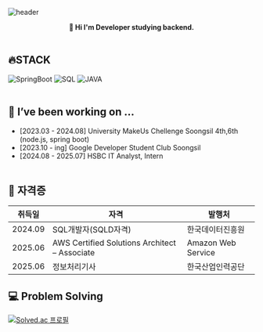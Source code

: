 ![header](https://capsule-render.vercel.app/api?type=waving&color=auto&text=%20SOUFFLE%20%20&height=200&fontSize=80&animation=twinkling&fontAlignY=34&desc=HyeongKyu%20Lim%20)
<div align='center'>
<strong>🌱 Hi I'm Developer studying backend.</strong>
</div>
<br>


## 🔥STACK
![SpringBoot](https://img.shields.io/badge/SpringBoot-6DB33F?style=for-the-badge&logo=SpringBoot&logoColor=white)
![SQL](https://img.shields.io/badge/MySQL-4479A1?style=for-the-badge&logo=MySQL&logoColor=white)
![JAVA](https://img.shields.io/badge/JAVA-D0271D?style=for-the-badge&logo=OpenJDK&logoColor=white)
<br/><br/>


## 🔭 I’ve been working on ...
- [2023.03 - 2024.08] University MakeUs Chellenge Soongsil 4th,6th (node.js, spring boot)
- [2023.10 - ing] Google Developer Student Club Soongsil
- [2024.08 - 2025.07] HSBC IT Analyst, Intern
<br/><br/>

## 🔭 자격증
|취득일|자격|발행처|
|------|---|---|
|2024.09|SQL개발자(SQLD자격)|한국데이터진흥원|
|2025.06|AWS Certified Solutions Architect – Associate|Amazon Web Service|
|2025.06|정보처리기사|한국산업인력공단|


## 💻 Problem Solving
[![Solved.ac 프로필](http://mazassumnida.wtf/api/v2/generate_badge?boj=gusion)](https://solved.ac/gusion)


<!--
**Gusionling/Gusionling** is a ✨ _special_ ✨ repository because its `README.md` (this file) appears on your GitHub profile.

Here are some ideas to get you started:

- 🔭 I’m currently working on ...
- 🌱 I’m currently learning ...
- 👯 I’m looking to collaborate on ...
- 🤔 I’m looking for help with ...
- 💬 Ask me about ...
- 📫 How to reach me: ...
- 😄 Pronouns: ...
- ⚡ Fun fact: ...
-->
